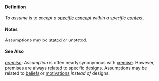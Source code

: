 #### Definition

*To assume* is to *accept a [specific](https://github.com/gcassel/Modular-Organization-Terminology/blob/master/terms/specific.md)  [concept](https://github.com/gcassel/Modular-Organization-Terminology/blob/master/terms/concept.md) within a specific [context](https://github.com/gcassel/Modular-Organization-Terminology/blob/master/terms/context.md)*. 

#### Notes

Assumptions may be [stated](https://github.com/gcassel/Modular-Organization-Terminology/tree/master/terms/state.md) *or* unstated.

#### See Also

*[premise](https://github.com/gcassel/Modular-Organization-Terminology/blob/master/terms/premise.md)*:  *Assumption* is often nearly synonymous with [premise](https://github.com/gcassel/Modular-Organization-Terminology/blob/master/terms/premise.md). However, premises are always [related](https://github.com/gcassel/Modular-Organization-Terminology/blob/master/terms/relate.md) to specific [designs](https://github.com/gcassel/Modular-Organization-Terminology/blob/master/terms/design.md).  Assumptions may be related to [beliefs](https://github.com/gcassel/Modular-Organization-Terminology/blob/master/terms/belief.md) or [motivations](https://github.com/gcassel/Modular-Organization-Terminology/blob/master/terms/motivation.md) *instead of* designs.

